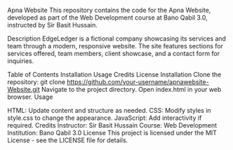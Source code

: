 Apna Website
This repository contains the code for the Apna Website, developed as part of the Web Development course at Bano Qabil 3.0, instructed by Sir Basit Hussain.

Description
EdgeLedger is a fictional company showcasing its services and team through a modern, responsive website. The site features sections for services offered, team members, client showcase, and a contact form for inquiries.

Table of Contents
Installation
Usage
Credits
License
Installation
Clone the repository: git clone https://github.com/your-username/apnawebsite-Website.git
Navigate to the project directory.
Open index.html in your web browser.
Usage


HTML: Update content and structure as needed.
CSS: Modify styles in style.css to change the appearance.
JavaScript: Add interactivity if required.
Credits
Instructor: Sir Basit Hussain
Course: Web Development
Institution: Bano Qabil 3.0
License
This project is licensed under the MIT License - see the LICENSE file for details.
